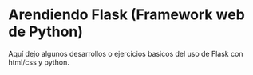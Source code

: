 # Arendiendo Flask (Framework web de Python)
Aquí dejo algunos desarrollos o ejercicios basicos del uso de Flask con html/css y python.
